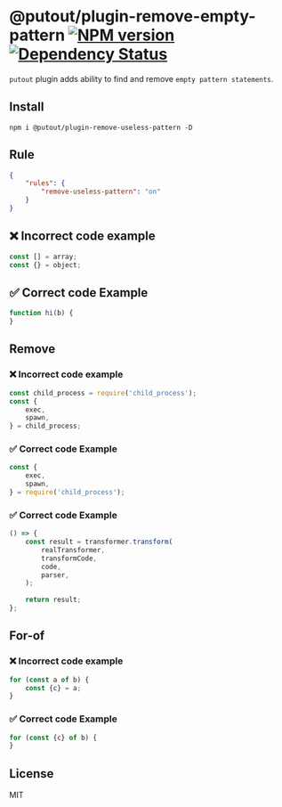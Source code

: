 # @putout/plugin-remove-empty-pattern [![NPM version][NPMIMGURL]][NPMURL] [![Dependency Status][DependencyStatusIMGURL]][DependencyStatusURL]

[NPMIMGURL]: https://img.shields.io/npm/v/@putout/plugin-remove-empty-pattern.svg?style=flat&longCache=true
[NPMURL]: https://npmjs.org/package/@putout/plugin-remove-empty-pattern"npm"
[DependencyStatusURL]: https://david-dm.org/coderaiser/putout?path=packages/plugin-remove-empty-pattern
[DependencyStatusIMGURL]: https://david-dm.org/coderaiser/putout.svg?path=packages/plugin-remove-empty-pattern

`putout` plugin adds ability to find and remove `empty pattern statements`.

## Install

```
npm i @putout/plugin-remove-useless-pattern -D
```

## Rule

```json
{
    "rules": {
        "remove-useless-pattern": "on"
    }
}
```

## ❌ Incorrect code example

```js
const [] = array;
const {} = object;
```

## ✅ Correct code Example

```js
function hi(b) {
}
```

## Remove

### ❌ Incorrect code example

```js
const child_process = require('child_process');
const {
    exec,
    spawn,
} = child_process;
```

### ✅ Correct code Example

```js
const {
    exec,
    spawn,
} = require('child_process');
```

### ✅ Correct code Example

```js
() => {
    const result = transformer.transform(
        realTransformer,
        transformCode,
        code,
        parser,
    );
    
    return result;
};
```

## For-of

### ❌ Incorrect code example

```js
for (const a of b) {
    const {c} = a;
}
```

### ✅ Correct code Example

```js
for (const {c} of b) {
}
```

## License

MIT
